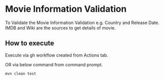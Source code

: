 # Movie Information Validation
To Validate  the Movie Information Validation e.g. Country and Release Date. IMDB and Wiki are the sources to get details of movie.

## How to execute
Execute via gh workflow created from Actions tab.

OR via below command from command prompt.

`mvn clean test`

